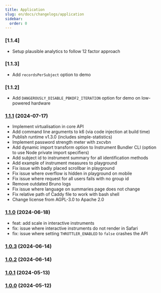 ```yaml
---
title: Application
slug: en/docs/changelogs/application
sidebar:
  order: 0
---
```


### [1.1.4]

- Setup plausible analytics to follow 12 factor approach

### [1.1.3]

- Add `recordsPerSubject` option to demo

### [1.1.2]

- Add `DANGEROUSLY_DISABLE_PBKDF2_ITERATION` option for demo on low-powered hardware

### [1.1.1](https://github.com/DouglasNeuroInformatics/OpenDataCapture/releases/tag/v1.1.1) (2024-07-17)

- Implement virtualisation in core API
- Add command line arguments to k6 (via code injection at build time)
- Publish runtime v1.3.0 (includes simple-statistics)
- Implement password strength meter with zxcvbn
- Add dynamic import transform option to Instrument Bundler CLI (option to use Node private import specifiers)
- Add subject id to instrument summary for all identification methods
- Add example of instrument measures to playground
- Fix issue with badly placed scrollbar in playground
- Fix issue where overflow is hidden in playground on mobile
- Fix issue where request for all users fails with no group id
- Remove outdated Bruno logs
- Fix issue where language on summaries page does not change
- Fix relative path of Caddy file to work with bash shell
- Change license from AGPL-3.0 to Apache 2.0

### [1.1.0](https://github.com/DouglasNeuroInformatics/OpenDataCapture/releases/tag/v1.1.0) (2024-06-18)

- feat: add scale in interactive instruments
- fix: issue where interactive instruments do not render in Safari
- fix: issue where setting `THROTTLER_ENABLED` to `false` crashes the API

### [1.0.3](https://github.com/DouglasNeuroInformatics/OpenDataCapture/releases/tag/v1.0.3) (2024-06-14)

### [1.0.2](https://github.com/DouglasNeuroInformatics/OpenDataCapture/releases/tag/v1.0.2) (2024-06-14)

### [1.0.1](https://github.com/DouglasNeuroInformatics/OpenDataCapture/releases/tag/v1.0.1) (2024-05-13)

### [1.0.0](https://github.com/DouglasNeuroInformatics/OpenDataCapture/releases/tag/v1.0.0) (2024-05-12)
